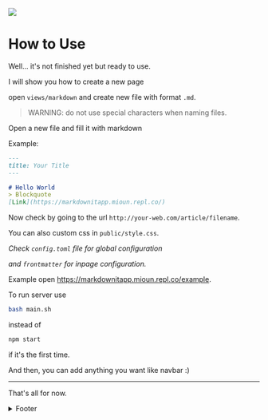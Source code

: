 <a href="https://repl.it/github/syrup/markdownitapp"><img src="https://img.shields.io/badge/Repl.it-FORK-brightgreen" /></a>

# How to Use
Well... it's not finished yet but ready to use.

I will show you how to create a new page

open `views/markdown`
and create new file with format `.md`.
> WARNING: do not use special characters when naming files.

Open a new file and fill it with markdown

Example:
```md
---
title: Your Title
---

# Hello World
> Blockquote
[Link](https://markdownitapp.mioun.repl.co/)
```

Now check by going to the url `http://your-web.com/article/filename`.

You can also custom css in `public/style.css`.

*Check `config.toml` file for global configuration*

*and `frontmatter` for inpage configuration.*

Example open [https:&#x2F;&#x2F;markdownitapp.mioun.repl.co&#x2F;example](https:&#x2F;&#x2F;markdownitapp.mioun.repl.co&#x2F;example).

To run server use
```bash 
bash main.sh
```

instead of 

```bash
npm start
```

if it's the first time.

And then, you can add anything you want like navbar :)

---

That's all for now.

<details>
  <summary>Footer</summary>
  <div class="content">
    
> TODO:
>  1. [x] Create a routing system
>  2. [ ] Reach 10★ on Github


<a href="https://github.com/Syrup/ markdownitapp">Github</a>


> CREDITS:
> 1. [markdown-it](https://github.com/markdown-it/markdown-it)
> 2. [markdown-it-task-lists](https://github.com/revin/markdown-it-task-lists)
> 3. [highlight.js](https://github.com/highlightjs/highlight.js/)
> 4. [front-matter](https://github.com/jxson/front-matter)
> 5. [mustache](https://github.com/janl/mustache.js)
  </div>
</details>